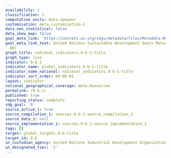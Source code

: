```yaml
---
availability: 1
classification: 1
computation_units: data.процент
customisation: meta.customisation-1
data_non_statistical: false
data_show_map: false
goal_meta_link: 'https://unstats.un.org/sdgs/metadata/files/Metadata-09-0B-01.pdf '
goal_meta_link_text: United Nations Sustainable Development Goals Metadata (PDF 332
  KB)
graph_title: national_indicators.9-b-1-title
graph_type: line
indicator: 9.b.1
indicator_name: global_indicators.9-b-1-title
indicator_name_national: national_indicators.9-b-1-title
indicator_sort_order: 09-0b-01
layout: indicator
national_geographical_coverage: meta.Казахстан
permalink: /9-b-1/
published: true
reporting_status: complete
sdg_goal: '9'
source_active_1: true
source_compilation_1: sources.9-b-1-source_compilation_1
source_data_1: null
source_implementation_1: sources.9-b-1-source_implementation_1
tags: []
target: global_targets.9-b-title
target_id: 9.b
un_custodian_agency: United Nations Industrial Development Organization (UNIDO)
un_designated_tier: '1'
---
```

